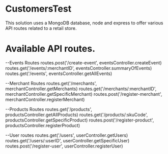 # CustomersTest 
This solution uses a MongoDB database, node and express to offer various API routes related to a retail store.  

# Available API routes. 
--Events Routes
routes.post('/create-event', eventsController.createEvent)
routes.get('/events/:merchantID', eventsController.summaryOfEvents)
routes.get('/events', eventsController.getAllEvents)

--Merchant Routes
routes.get('/merchants', merchantController.getMerchants)
routes.get('/merchants/:merchantID', merchantController.getSpecificMerchant)
routes.post('/register-merchant', merchantController.registerMerchant)

--Products Routes
routes.get('/products', productsController.getAllProducts)
routes.get('/products/:skuCode', productsController.getSpecificProduct)
routes.post('/register-product', productsController.registerProduct)

--User routes
routes.get('/users', userController.getUsers)
routes.get('/users/:userID', userController.getSpecificUser)
routes.post('/register-user', userController.registerUser)
